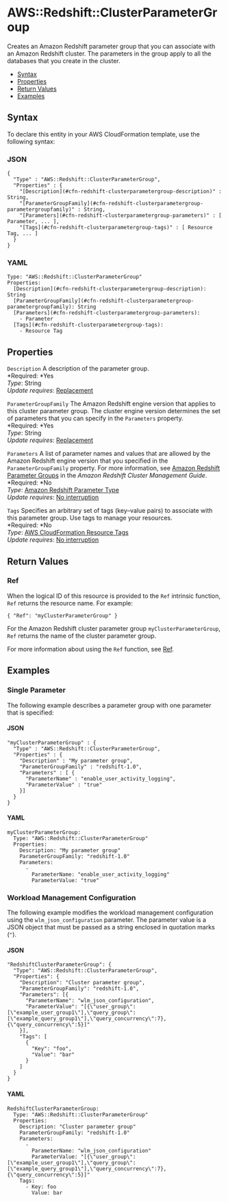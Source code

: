 # AWS::Redshift::ClusterParameterGroup<a name="aws-resource-redshift-clusterparametergroup"></a>

Creates an Amazon Redshift parameter group that you can associate with an Amazon Redshift cluster\. The parameters in the group apply to all the databases that you create in the cluster\.


+ [Syntax](#aws-resource-redshift-clusterparametergroup-syntax)
+ [Properties](#w3ab2c21c10d926b9)
+ [Return Values](#w3ab2c21c10d926c11)
+ [Examples](#w3ab2c21c10d926c13)

## Syntax<a name="aws-resource-redshift-clusterparametergroup-syntax"></a>

To declare this entity in your AWS CloudFormation template, use the following syntax:

### JSON<a name="aws-resource-redshift-clusterparametergroup-syntax.json"></a>

```
{
  "Type" : "AWS::Redshift::ClusterParameterGroup",
  "Properties" : {
    "[Description](#cfn-redshift-clusterparametergroup-description)" : String,
    "[ParameterGroupFamily](#cfn-redshift-clusterparametergroup-parametergroupfamily)" : String,
    "[Parameters](#cfn-redshift-clusterparametergroup-parameters)" : [ Parameter, ... ],
    "[Tags](#cfn-redshift-clusterparametergroup-tags)" : [ Resource Tag, ... ]
  }
}
```

### YAML<a name="aws-resource-redshift-clusterparametergroup-syntax.yaml"></a>

```
Type: "AWS::Redshift::ClusterParameterGroup"
Properties: 
  [Description](#cfn-redshift-clusterparametergroup-description): String
  [ParameterGroupFamily](#cfn-redshift-clusterparametergroup-parametergroupfamily): String
  [Parameters](#cfn-redshift-clusterparametergroup-parameters):
    - Parameter
  [Tags](#cfn-redshift-clusterparametergroup-tags):
    - Resource Tag
```

## Properties<a name="w3ab2c21c10d926b9"></a>

`Description`  <a name="cfn-redshift-clusterparametergroup-description"></a>
A description of the parameter group\.  
*Required: *Yes  
*Type*: String  
*Update requires*: [Replacement](using-cfn-updating-stacks-update-behaviors.md#update-replacement)

`ParameterGroupFamily`  <a name="cfn-redshift-clusterparametergroup-parametergroupfamily"></a>
The Amazon Redshift engine version that applies to this cluster parameter group\. The cluster engine version determines the set of parameters that you can specify in the `Parameters` property\.   
*Required: *Yes  
*Type*: String  
*Update requires*: [Replacement](using-cfn-updating-stacks-update-behaviors.md#update-replacement)

`Parameters`  <a name="cfn-redshift-clusterparametergroup-parameters"></a>
A list of parameter names and values that are allowed by the Amazon Redshift engine version that you specified in the `ParameterGroupFamily` property\. For more information, see [Amazon Redshift Parameter Groups](http://docs.aws.amazon.com/redshift/latest/mgmt/working-with-parameter-groups.html) in the *Amazon Redshift Cluster Management Guide*\.  
*Required: *No  
*Type*: [Amazon Redshift Parameter Type](aws-property-redshift-clusterparametergroup-parameter.md)  
*Update requires*: [No interruption](using-cfn-updating-stacks-update-behaviors.md#update-no-interrupt)

`Tags`  <a name="cfn-redshift-clusterparametergroup-tags"></a>
Specifies an arbitrary set of tags \(key–value pairs\) to associate with this parameter group\. Use tags to manage your resources\.  
*Required: *No  
*Type*: [AWS CloudFormation Resource Tags](aws-properties-resource-tags.md)  
*Update requires*: [No interruption](using-cfn-updating-stacks-update-behaviors.md#update-no-interrupt)

## Return Values<a name="w3ab2c21c10d926c11"></a>

### Ref<a name="w3ab2c21c10d926c11b2"></a>

When the logical ID of this resource is provided to the `Ref` intrinsic function, `Ref` returns the resource name\. For example:

```
{ "Ref": "myClusterParameterGroup" }
```

For the Amazon Redshift cluster parameter group `myClusterParameterGroup`, `Ref` returns the name of the cluster parameter group\.

For more information about using the `Ref` function, see [Ref](intrinsic-function-reference-ref.md)\.

## Examples<a name="w3ab2c21c10d926c13"></a>

### Single Parameter<a name="w3ab2c21c10d926c13b2"></a>

The following example describes a parameter group with one parameter that is specified:

#### JSON<a name="aws-resource-redshift-clusterparametergroup-example1.json"></a>

```
"myClusterParameterGroup" : {
  "Type" : "AWS::Redshift::ClusterParameterGroup",
  "Properties" : {
    "Description" : "My parameter group",
    "ParameterGroupFamily" : "redshift-1.0",
    "Parameters" : [ {
      "ParameterName" : "enable_user_activity_logging",
      "ParameterValue" : "true"
    }]
  }
}
```

#### YAML<a name="aws-resource-redshift-clusterparametergroup-example1.yaml"></a>

```
myClusterParameterGroup: 
  Type: "AWS::Redshift::ClusterParameterGroup"
  Properties: 
    Description: "My parameter group"
    ParameterGroupFamily: "redshift-1.0"
    Parameters: 
      - 
        ParameterName: "enable_user_activity_logging"
        ParameterValue: "true"
```

### Workload Management Configuration<a name="w3ab2c21c10d926c13b4"></a>

The following example modifies the workload management configuration using the `wlm_json_configuration` parameter\. The parameter value is a JSON object that must be passed as a string enclosed in quotation marks \(`"`\)\.

#### JSON<a name="aws-resource-redshift-clusterparametergroup-example2.json"></a>

```
"RedshiftClusterParameterGroup": {
  "Type": "AWS::Redshift::ClusterParameterGroup",
  "Properties": {
    "Description": "Cluster parameter group",
    "ParameterGroupFamily": "redshift-1.0",
    "Parameters": [{
      "ParameterName": "wlm_json_configuration",
      "ParameterValue": "[{\"user_group\":[\"example_user_group1\"],\"query_group\":[\"example_query_group1\"],\"query_concurrency\":7},{\"query_concurrency\":5}]"
    }],
    "Tags": [
      {
        "Key": "foo",
        "Value": "bar"
      }
    ]
  }
}
```

#### YAML<a name="aws-resource-redshift-clusterparametergroup-example2.yaml"></a>

```
RedshiftClusterParameterGroup: 
  Type: "AWS::Redshift::ClusterParameterGroup"
  Properties: 
    Description: "Cluster parameter group"
    ParameterGroupFamily: "redshift-1.0"
    Parameters: 
      - 
        ParameterName: "wlm_json_configuration"
        ParameterValue: "[{\"user_group\":[\"example_user_group1\"],\"query_group\":[\"example_query_group1\"],\"query_concurrency\":7},{\"query_concurrency\":5}]"
    Tags:
      - Key: foo
        Value: bar
```